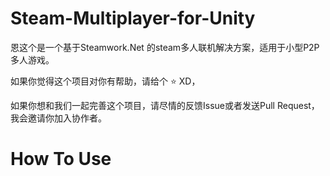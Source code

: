 # Steam-Multiplayer-for-Unity
恩这个是一个基于Steamwork.Net 的steam多人联机解决方案，适用于小型P2P多人游戏。

如果你觉得这个项目对你有帮助，请给个 :star: XD，

如果你想和我们一起完善这个项目，请尽情的反馈Issue或者发送Pull Request，我会邀请你加入协作者。
# How To Use
